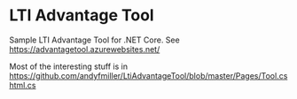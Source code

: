 # LTI Advantage Tool

Sample LTI Advantage Tool for .NET Core. See https://advantagetool.azurewebsites.net/

Most of the interesting stuff is in https://github.com/andyfmiller/LtiAdvantageTool/blob/master/Pages/Tool.cshtml.cs

